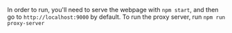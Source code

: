 In order to run, you'll need to serve the webpage with `npm start`, and then go to `http://localhost:9000` by default. To run the proxy server, run `npm run proxy-server` 
